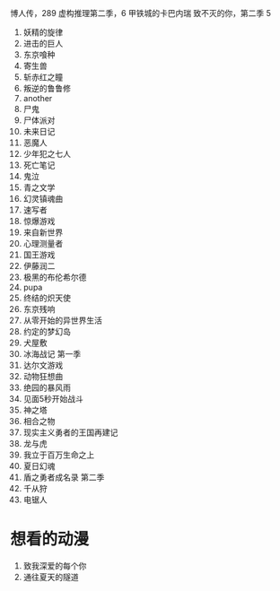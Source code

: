 博人传，289
虚构推理第二季，6
甲铁城的卡巴内瑞
致不灭的你，第二季 5

1. 妖精的旋律
2. 进击的巨人
3. 东京喰种
4. 寄生兽
5. 斩赤红之瞳
6. 叛逆的鲁鲁修
7. another
8. 尸鬼
9. 尸体派对
10. 未来日记
11. 恶魔人
12. 少年犯之七人
13. 死亡笔记
14. 鬼泣
15. 青之文学
16. 幻灵镇魂曲
17. 速写者
18. 惊爆游戏
19. 来自新世界
20. 心理测量者
21. 国王游戏
22. 伊藤润二
23. 极黑的布伦希尔德
24. pupa
25. 终结的炽天使
26. 东京残响
27. 从零开始的异世界生活
28. 约定的梦幻岛
29. 犬屋敷
30. 冰海战记 第一季
31. 达尔文游戏
32. 动物狂想曲
33. 绝园的暴风雨
34. 见面5秒开始战斗
35. 神之塔
36. 相合之物
37. 现实主义勇者的王国再建记
38. 龙与虎
39. 我立于百万生命之上
40. 夏日幻魂
41. 盾之勇者成名录 第二季
42. 千从狩
43. 电锯人

# 想看的动漫
1. 致我深爱的每个你
2. 通往夏天的隧道